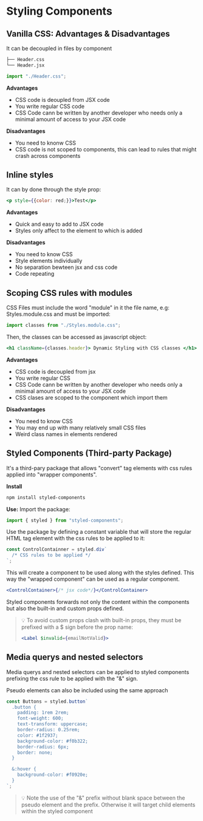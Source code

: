 # Styling Components

## Vanilla CSS: Advantages & Disadvantages

It can be decoupled in files by component

```bash
├── Header.css
└── Header.jsx
```

```jsx
import "./Header.css";
```

**Advantages**

- CSS code is deoupled from JSX code
- You write regular CSS code
- CSS Code cann be written by another developer who needs only a minimal amount of access to your JSX code

**Disadvantages**

- You need to knonw CSS
- CSS code is not scoped to components, this can lead to rules that might crash across components

## Inline styles

It can by done through the style prop:

```jsx
<p style={{color: red;}}>Test</p>
```

**Advantages**

- Quick and easy to add to JSX code
- Styles only affect to the element to which is added

**Disadvantages**

- You need to know CSS
- Style elements individually
- No separation bewteen jsx and css code
- Code repeating

## Scoping CSS rules with modules

CSS Files must include the word "module" in it the file name, e.g: Styles.module.css and must be imported:

```jsx
import classes from "./Styles.module.css";
```

Then, the classes can be accessed as javascript object:

```jsx
<h1 className={classes.header}> Dynamic Styling with CSS classes </h1>
```

**Advantages**

- CSS code is decoupled from jsx
- You write regular CSS
- CSS Code cann be written by another developer who needs only a minimal amount of access to your JSX code
- CSS clases are scoped to the component which import them

**Disadvantages**

- You need to know CSS
- You may end up with many relatively small CSS files
- Weird class names in elements rendered

## Styled Components (Third-party Package)

It's a third-pary package that allows "convert" tag elements with css rules applied into "wrapper components".

**Install**

```bash
npm install styled-components
```

**Use:**
Import the package:

```jsx
import { styled } from "styled-components";
```

Use the package by defining a constant variable that will store the regular HTML tag element with the css rules to be applied to it:

```jsx
const ControlContainner = styled.div`
  /* CSS rules to be applied */
`;
```

This will create a component to be used along with the styles defined. This way the "wrapped component" can be used as a regular component.

```jsx
<ControlContainer>{/* jsx code*/}</ControlContainer>
```

Styled components forwards not only the content within the components but also the built-in and custom props defined.

> 💡 To avoid custom props clash with built-in props, they must be prefixed with a $ sign before the prop name:
>
> ```jsx
> <Label $invalid={emailNotValid}>
> ```

## Media querys and nested selectors

Media querys and nested selectors can be applied to styled components prefixing the css rule to be applied with the "&" sign.

Pseudo elements can also be included using the same approach

```jsx
const Buttons = styled.button`
  .button {
    padding: 1rem 2rem;
    font-weight: 600;
    text-transform: uppercase;
    border-radius: 0.25rem;
    color: #1f2937;
    background-color: #f0b322;
    border-radius: 6px;
    border: none;
  }

  &:hover {
    background-color: #f0920e;
  }
`;
```

> 💡 Note the use of the "&" prefix without blank space between the pseudo element and the prefix. Otherwise it will target child elements within the styled component
